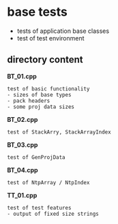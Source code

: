 # base tests
-   tests of application base classes
-   test of test environment

## directory content

**BT_01.cpp**
```
test of basic functionality
- sizes of base types
- pack headers
- some proj data sizes
```

**BT_02.cpp**
```
test of StackArry, StackArrayIndex
```

**BT_03.cpp**
```
test of GenProjData
```

**BT_04.cpp**
```
test of NtpArray / NtpIndex
```

**TT_01.cpp**
```
test of test features
- output of fixed size strings
```
